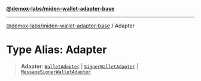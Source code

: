 [**@demox-labs/miden-wallet-adapter-base**](../README.md)

***

[@demox-labs/miden-wallet-adapter-base](../globals.md) / Adapter

# Type Alias: Adapter

> **Adapter**: [`WalletAdapter`](WalletAdapter.md) \| [`SignerWalletAdapter`](SignerWalletAdapter.md) \| [`MessageSignerWalletAdapter`](MessageSignerWalletAdapter.md)
